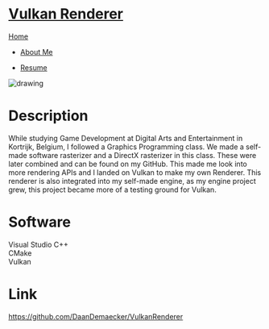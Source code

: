 <link href="../../Content/StyleSheet.css" rel="stylesheet"/> 

# <a href="https://github.com/DaanDemaecker/VulkanRenderer" target="_blank">Vulkan Renderer</a>

<div class="nav-bar">
  <md-block>

<a href="../../" class="selected">Home</a>
- <a href="../../AboutMe/" class="selected">About Me</a>
- <a href="../../Resume/" class="selected">Resume</a>

  </md-block>
</div>

<img src="../../Content/VulkanRenderer3D.gif" alt="drawing"/>

# Description
While studying Game Development at Digital Arts and Entertainment in Kortrijk, Belgium, I followed a Graphics Programming class. We made a self-made software rasterizer and a DirectX rasterizer in this class. These were later combined and can be found on my GitHub.
This made me look into more rendering APIs and I landed on Vulkan to make my own Renderer.
This renderer is also integrated into my self-made engine, as my engine project grew, this project became more of a testing ground for Vulkan.

# Software
Visual Studio C++  
CMake  
Vulkan


# Link
<a href="https://github.com/DaanDemaecker/VulkanRenderer" target="_blank">https://github.com/DaanDemaecker/VulkanRenderer</a>